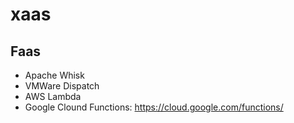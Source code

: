 # xaas

## Faas
* Apache Whisk
* VMWare Dispatch
* AWS Lambda
* Google Clound Functions: https://cloud.google.com/functions/

